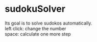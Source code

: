 # sudokuSolver  
  
Its goal is to solve sudokos automatically.  
left click: change the number  
space: calculate one more step  
